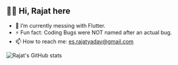## 🙌🏽 Hi, Rajat here
- 🌱 I’m currently messing with Flutter.
- ⚡ Fun fact: Coding Bugs were NOT named after an actual bug.
- 📫 How to reach me: es.rajatyadav@gmail.com

![Rajat's GitHub stats](https://github-readme-stats.vercel.app/api?username=laggedskapari&show_icons=true&theme=codeSTACKr&rank_icon=github)



<!--
**es-RajatYadav/es-RajatYadav** is a ✨ _special_ ✨ repository because its `README.md` (this file) appears on your GitHub profile.

Here are some ideas to get you started:

- 🔭 I’m currently working on ...
- 🌱 I’m currently learning ...
- 👯 I’m looking to collaborate on ...
- 🤔 I’m looking for help with ...
- 💬 Ask me about ...
- 📫 How to reach me: ...
- 😄 Pronouns: ...
- ⚡ Fun fact: ...
-->
